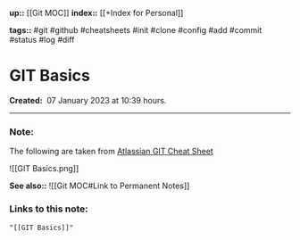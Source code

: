**up::** [[Git MOC]]
**index::** [[+Index for Personal]]
 

**tags::** #git #github #cheatsheets #init #clone #config #add #commit #status #log #diff

# GIT Basics

**Created:**  07 January 2023 at  10:39 hours.

___
### Note:
The following are taken from [Atlassian GIT Cheat Sheet](https://wac-cdn.atlassian.com/dam/jcr:e7e22f25-bba2-4ef1-a197-53f46b6df4a5/SWTM-2088_Atlassian-Git-Cheatsheet.pdf?cdnVersion=697)

![[GIT Basics.png]]


**See also::** 
![[Git MOC#Link to Permanent Notes]]






### Links to this note:
```query
"[[GIT Basics]]"
```

